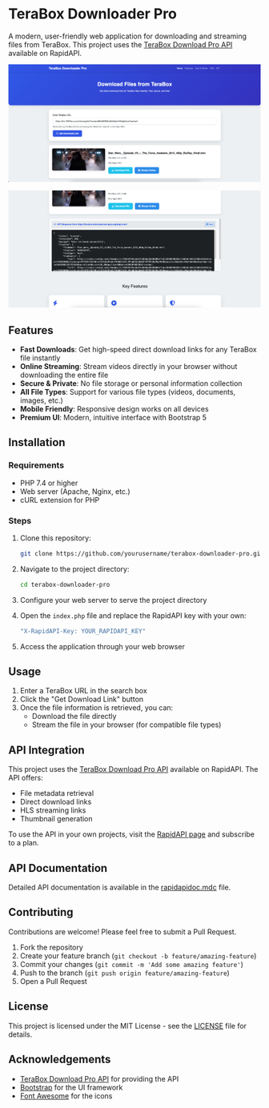 # TeraBox Downloader Pro

A modern, user-friendly web application for downloading and streaming files from TeraBox. This project uses the [TeraBox Download Pro API](https://rapidapi.com/harshilvekariya12345/api/terabox-download-pro-api) available on RapidAPI.

![TeraBox Downloader Pro Screenshot](https://raw.githubusercontent.com/Harshil258/Terabox-video-downloader-free/refs/heads/main/teraboxdownloaderdemo1.jpg)

![TeraBox Downloader Pro Screenshot](https://raw.githubusercontent.com/Harshil258/Terabox-video-downloader-free/refs/heads/main/teraboxdownloaderdemo2.jpg)



## Features

- **Fast Downloads**: Get high-speed direct download links for any TeraBox file instantly
- **Online Streaming**: Stream videos directly in your browser without downloading the entire file
- **Secure & Private**: No file storage or personal information collection
- **All File Types**: Support for various file types (videos, documents, images, etc.)
- **Mobile Friendly**: Responsive design works on all devices
- **Premium UI**: Modern, intuitive interface with Bootstrap 5


## Installation

### Requirements

- PHP 7.4 or higher
- Web server (Apache, Nginx, etc.)
- cURL extension for PHP

### Steps

1. Clone this repository:
   ```bash
   git clone https://github.com/yourusername/terabox-downloader-pro.git
   ```

2. Navigate to the project directory:
   ```bash
   cd terabox-downloader-pro
   ```

3. Configure your web server to serve the project directory

4. Open the `index.php` file and replace the RapidAPI key with your own:
   ```php
   "X-RapidAPI-Key: YOUR_RAPIDAPI_KEY"
   ```

5. Access the application through your web browser

## Usage

1. Enter a TeraBox URL in the search box
2. Click the "Get Download Link" button
3. Once the file information is retrieved, you can:
   - Download the file directly
   - Stream the file in your browser (for compatible file types)

## API Integration

This project uses the [TeraBox Download Pro API](https://rapidapi.com/harshilvekariya12345/api/terabox-download-pro-api) available on RapidAPI. The API offers:

- File metadata retrieval
- Direct download links
- HLS streaming links
- Thumbnail generation

To use the API in your own projects, visit the [RapidAPI page](https://rapidapi.com/harshilvekariya12345/api/terabox-download-pro-api) and subscribe to a plan.

## API Documentation

Detailed API documentation is available in the [rapidapidoc.mdc](rapidapidoc.mdc) file.

## Contributing

Contributions are welcome! Please feel free to submit a Pull Request.

1. Fork the repository
2. Create your feature branch (`git checkout -b feature/amazing-feature`)
3. Commit your changes (`git commit -m 'Add some amazing feature'`)
4. Push to the branch (`git push origin feature/amazing-feature`)
5. Open a Pull Request

## License

This project is licensed under the MIT License - see the [LICENSE](LICENSE) file for details.

## Acknowledgements

- [TeraBox Download Pro API](https://rapidapi.com/harshilvekariya12345/api/terabox-download-pro-api) for providing the API
- [Bootstrap](https://getbootstrap.com/) for the UI framework
- [Font Awesome](https://fontawesome.com/) for the icons
